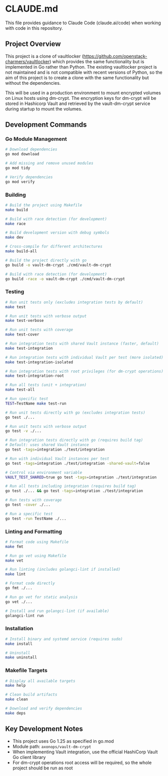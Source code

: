 # CLAUDE.md

This file provides guidance to Claude Code (claude.ai/code) when working with code in this repository.

## Project Overview

This project is a clone of vaultlocker (https://github.com/openstack-charmers/vaultlocker) which provides the same
functionality but is implemented in Go rather than Python. The existing vaultlocker project is not maintained and is
not compatible with recent versions of Python, so the aim of this project is to create a clone with the same
functionality but without the dependencies.

This will be used in a production environment to mount encrypted volumes on Linux hosts using dm-crypt. The encryption
keys for dm-crypt will be stored in Hashicorp Vault and retrieved by the vault-dm-crypt service during startup to mount
the volumes.

## Development Commands

### Go Module Management

```bash
# Download dependencies
go mod download

# Add missing and remove unused modules
go mod tidy

# Verify dependencies
go mod verify
```

### Building

```bash
# Build the project using Makefile
make build

# Build with race detection (for development)
make race

# Build development version with debug symbols
make dev

# Cross-compile for different architectures
make build-all

# Build the project directly with go
go build -o vault-dm-crypt ./cmd/vault-dm-crypt

# Build with race detection (for development)
go build -race -o vault-dm-crypt ./cmd/vault-dm-crypt
```

### Testing

```bash
# Run unit tests only (excludes integration tests by default)
make test

# Run unit tests with verbose output
make test-verbose

# Run unit tests with coverage
make test-cover

# Run integration tests with shared Vault instance (faster, default)
make test-integration

# Run integration tests with individual Vault per test (more isolated)
make test-integration-isolated

# Run integration tests with root privileges (for dm-crypt operations)
make test-integration-root

# Run all tests (unit + integration)
make test-all

# Run specific test
TEST=TestName make test-run

# Run unit tests directly with go (excludes integration tests)
go test ./...

# Run unit tests with verbose output
go test -v ./...

# Run integration tests directly with go (requires build tag)
# Default: uses shared Vault instance
go test -tags=integration ./test/integration

# Run with individual Vault instances per test
go test -tags=integration ./test/integration -shared-vault=false

# Control via environment variable
VAULT_TEST_SHARED=true go test -tags=integration ./test/integration

# Run all tests including integration (requires build tag)
go test ./... && go test -tags=integration ./test/integration

# Run tests with coverage
go test -cover ./...

# Run a specific test
go test -run TestName ./...
```

### Linting and Formatting

```bash
# Format code using Makefile
make fmt

# Run go vet using Makefile
make vet

# Run linting (includes golangci-lint if installed)
make lint

# Format code directly
go fmt ./...

# Run go vet for static analysis
go vet ./...

# Install and run golangci-lint (if available)
golangci-lint run
```

### Installation

```bash
# Install binary and systemd service (requires sudo)
make install

# Uninstall
make uninstall
```

### Makefile Targets

```bash
# Display all available targets
make help

# Clean build artifacts
make clean

# Download and verify dependencies
make deps
```

## Key Development Notes

- This project uses Go 1.25 as specified in go.mod
- Module path: `axonops/vault-dm-crypt`
- When implementing Vault integration, use the official HashiCorp Vault Go client library
- For dm-crypt operations root access will be required, so the whole project should be run as root
